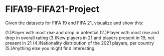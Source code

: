 # FIFA19-FIFA21-Project
Given the datasets for FIFA 19 and FIFA 21, visualize and show this:

(1.)Player with most rise and drop in potential
(2.)Player with most rise and drop in overall rating
(3.)New players in 21 and players present in 19, not present in 21
(4.)Nationality distribution of the 2021 players, per country
(5.)Anything else you might find interesting
